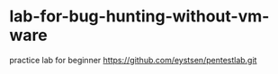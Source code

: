 # lab-for-bug-hunting-without-vm-ware
practice lab for beginner
https://github.com/eystsen/pentestlab.git
